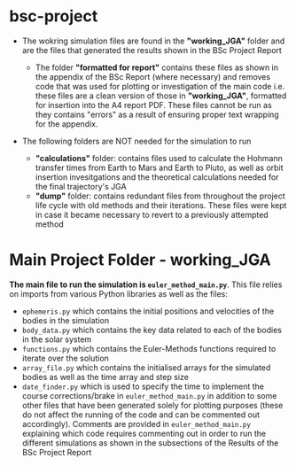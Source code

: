 # bsc-project

- The wokring simulation files are found in the **"working_JGA"** folder and are the files that generated the results shown in the BSc Project Report
    - The folder **"formatted for report"** contains these files as shown in the appendix of the BSc Report (where necessary) and removes code that was used for plotting or investigation of the main code i.e. these files are a clean version of those in **"working_JGA"**, formatted for insertion into the A4 report PDF. These files cannot be run as they contains "errors" as a result of ensuring proper text wrapping for the appendix.

- The following folders are NOT needed for the simulation to run
    - **"calculations"** folder: contains files used to calculate the Hohmann transfer times from Earth to Mars and Earth to Pluto, as well as orbit insertion invesitgations and the theoretical calculations needed for the final trajectory's JGA
    - **"dump"** folder: contains redundant files from throughout the project life cycle with old methods and their iterations. These files were kept in case it became necessary to revert to a previously attempted method

# Main Project Folder - working_JGA
**The main file to run the simulation is `euler_method_main.py`**. This file relies on imports from various Python libraries as well as the files:
- `ephemeris.py` which contains the initial positions and velocities of the bodies in the simulation
- `body_data.py` which contains the key data related to each of the bodies in the solar system
- `functions.py` which contains the Euler-Methods functions required to iterate over the solution
- `array_file.py` which contains the initialised arrays for the simulated bodies as well as the time array and step size 
- `date_finder.py` which is used to specify the time to implement the course corrections/brake in `euler_method_main.py`
in addition to some other files that have been generated solely for plotting purposes (these do not affect the running of the code and can be commented out accordingly).
Comments are provided in `euler_method_main.py` explaining which code requires commenting out in order to run the different simulations as shown in the subsections of the Results of the BSc Project Report